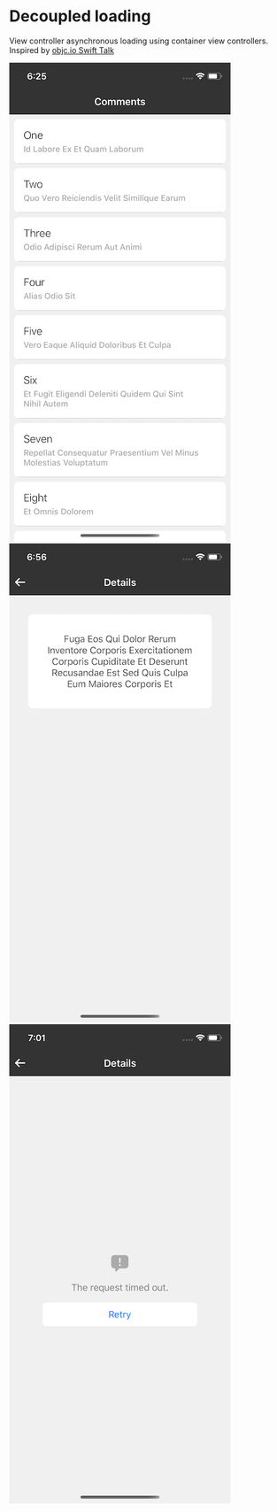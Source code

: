 # Decoupled loading
View controller asynchronous loading using container view controllers.
Inspired by [objc.io Swift Talk](https://talk.objc.io/episodes/S01E3-loading-view-controllers)

![Decoupled loading](scr-01.png)
![Decoupled loading](scr-02.png)
![Decoupled loading](scr-03.png)
